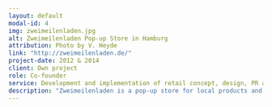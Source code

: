 ```yaml
---
layout: default
modal-id: 4
img: zweimeilenladen.jpg
alt: Zweimeilenladen Pop-up Store in Hamburg
attribution: Photo by V. Heyde
link: "http://zweimeilenladen.de/"
project-date: 2012 & 2014
client: Own project
role: Co-founder
service: Development and implementation of retail concept, design, PR and marketing, event mangement
description: "Zweimeilenladen is a pop-up store for local products and local production. It gathers the best products created within a two-mile-radius, from coffee and chocolate to clothing and accessories, to books, bikes and beds. In addition, it hosts numerous events and workshops on local production and DIY."
---
```

